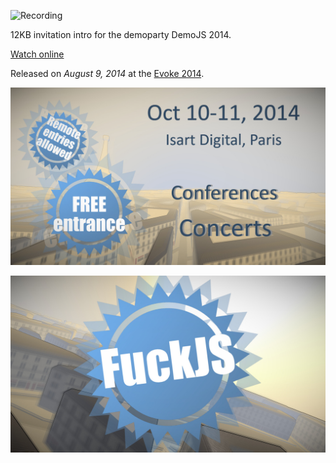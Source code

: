 ![Recording](https://www.youtube.com/embed/uM35AdSo36w "iframe,16:9")

12KB invitation intro for the demoparty DemoJS 2014.

[Watch online](http://tmp.graphics/releases/fuckjs/ "button")

Released on *August 9, 2014* at the [Evoke 2014](http://www.evoke.eu/2014/).

![Screenshot](fuckjs-paris.jpg "fullwidth")

![Screenshot](fuckjs-badge.jpg "fullwidth")
